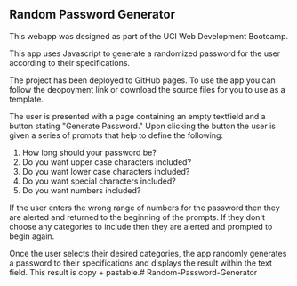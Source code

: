 Random Password Generator
-----------------------------

This webapp was designed as part of the UCI Web Development Bootcamp.

This app uses Javascript to generate a randomized password for the user according to their specifications.

The project has been deployed to GitHub pages. To use the app you can follow the deopoyment link or download the source files for you to use as a template.

The user is presented with a page containing an empty textfield and a button stating "Generate Password." Upon clicking the button the user is given a series of prompts that help to define the following:

1) How long should your password be?
2) Do you want upper case characters included?
2) Do you want lower case characters included?
2) Do you want special characters included?
2) Do you want numbers included?

If the user enters the wrong range of numbers for the password then they are alerted and returned to the beginning of the prompts. If they don't choose any categories to include then they are alerted and prompted to begin again.

Once the user selects their desired categories, the app randomly generates a password to their specifications and displays the result within the text field. This result is copy + pastable.# Random-Password-Generator

